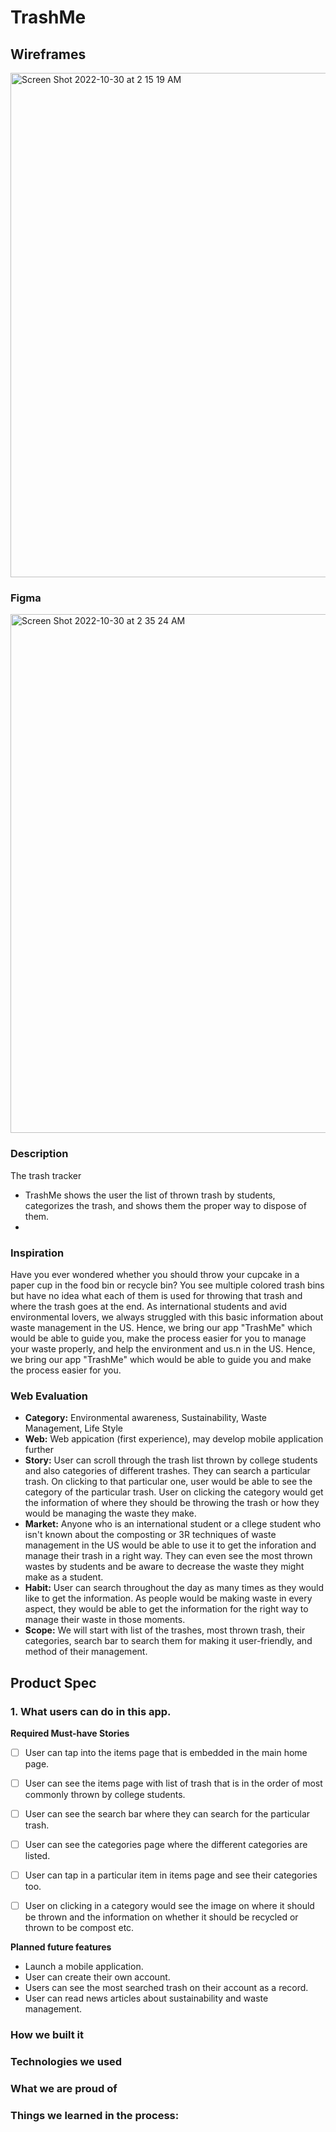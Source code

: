 # TrashMe

## Wireframes

<img width="807" alt="Screen Shot 2022-10-30 at 2 15 19 AM" src="https://user-images.githubusercontent.com/97801601/198865296-fde610d5-5675-402e-9667-8e4ddcf8fda3.png">

### Figma

<img width="830" alt="Screen Shot 2022-10-30 at 2 35 24 AM" src="https://user-images.githubusercontent.com/97801601/198865843-25cf6bb5-6469-44e8-a342-d2ecb0647e1f.png">


### Description
The trash tracker 
- TrashMe shows the user the list of thrown trash by students, categorizes the trash, and shows them the proper way to dispose of them.
- 
### Inspiration
Have you ever wondered whether you should throw your cupcake in a paper cup in the food bin or recycle bin? You see multiple colored trash bins but have no idea what each of them is used for throwing that trash and where the trash goes at the end. As international students and avid environmental lovers, we always struggled with this basic information about waste management in the US. Hence, we bring our app "TrashMe" which would be able to guide you, make the process easier for you to manage your waste properly, and help the environment and us.n in the US. Hence, we bring our app "TrashMe" which would be able to guide you and make the process easier for you.

### Web Evaluation

- **Category:** Environmental awareness, Sustainability, Waste Management, Life Style
- **Web:** Web appication (first experience), may develop mobile application further
- **Story:** User can scroll through the trash list thrown by college students and also categories of different trashes. They can search  a particular trash. On clicking to that particular one, user would be able to see the category of the particular trash. User on clicking the category would get the information of where they should be throwing the trash or how they would be managing the waste they make.
- **Market:** Anyone who is an international student or a cllege student who isn't known about the composting or 3R techniques of waste management in the US would be able to use it to get the inforation and manage their trash in a right way. They can even see the most thrown wastes by students and be aware to decrease the waste they might make as a student.
- **Habit:** User can search throughout the day as many times as they would like to get the information. As people would be making waste in every aspect, they would be able to get the information for the right way to manage their waste in those moments.
- **Scope:** We will start with list of the trashes, most thrown trash, their categories, search bar to search them for making it user-friendly, and method of their management.


## Product Spec

### 1. What users can do in this app.

**Required Must-have Stories**

- [ ] User can tap into the items page that is embedded in the main home page.
- [ ] User can see the items page with list of trash that is in the order of most commonly thrown by college students.
- [ ] User can see the search bar where they can search for the particular trash.
- [ ] User can see the categories page where the different categories are listed.
- [ ] User can tap in a particular item in items page and see their categories too.
- [ ] User on clicking in a category would see the image on where it should be thrown and the information on whether it should be recycled or thrown to be compost etc.


**Planned future features**
* Launch a mobile application.
* User can create their own account.
* Users can see the most searched trash on their account as a record.
* User can read news articles about sustainability and waste management.

### How we built it

### Technologies we used

### What we are proud of

### Things we learned in the process:






